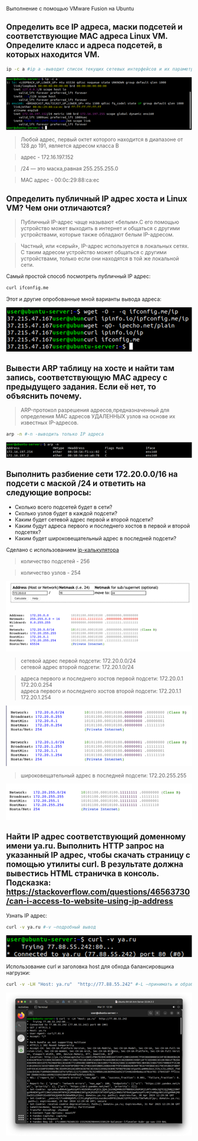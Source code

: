 Выполнение с помощью VMware Fusion на Ubuntu

Определить все IP адреса, маски подсетей и соответствующие MAC адреса Linux VM. Определите класс и адреса подсетей, в которых находится VM.
-
``` bash
ip -с a #ip a -выводит список текущих сетевых интерфейсов и их параметры;-c -выводит команды ip цветным и удобным для восприятия
```
![](/HW6/assets/1-1.png) 

>Любой адрес, первый октет которого находится в диапазоне от 128 до 191, является адресом класса B

>адрес - 172.16.197.152

>/24 — это маска,равная 255.255.255.0

>MAC адрес - 00:0с:29:88:ca:ec

Определить публичный IP адрес хоста и Linux VM? Чем они отличаются?
-
>Публичный IP-адрес чаще называют «белым».С его помощью устройство может выходить в интернет и общаться с другими устройствами, которые также обладают белым IP-адресом.

>Частный, или «серый», IP-адрес используется в локальных сетях. С таким адресом устройство может общаться с другими устройствами, только если они находятся в той же локальной сети.

Самый простой способ посмотреть публичный IP адрес:
``` bash
curl ifconfig.me
``` 
Этот и другие опробованные мной варианты вывода адреса:

![](/HW6/assets/2-1.png) 

Вывести ARP таблицу на хосте и найти там запись, соответствующую MAC адресу с предыдущего задания. Если её нет, то объяснить почему.
-
>ARP-протокол разрешения адресов,предназначенный для определения MAC адресов УДАЛЕННЫХ узлов на основе их известных IP-адресов. 

``` bash
arp -n #-n -выводить только IP адреса
```
![](/HW6/assets/3-1.png) 

Выполнить разбиение сети 172.20.0.0/16 на подсети с маской /24 и ответить на следующие вопросы:
-

- Сколько всего подсетей будет в сети?
- Сколько узлов будет в каждой подсети?
- Каким будет сетевой адрес первой и второй подсети?
- Каким будут адреса первого и последнего хостов в первой и второй подсетях?
- Каким будет широковещательный адрес в последней подсети?

Сделано с использованием [ip-калькулятора](https://jodies.de/ipcalc) 

>количество подсетей - 256

>количество узлов - 254 

![](/HW6/assets/4-1.png) 

>сетевой адрес первой подсети: 172.20.0.0/24  
>сетевой адрес второй подсети: 172.20.1.0/24


>адреса первого и последнего хостов первой подсети: 172.20.0.1  172.20.0.254   
>адреса первого и последнего хостов второй подсети: 172.20.1.1  172.20.1.254  

![](/HW6/assets/4-2.png) 

>широковещательный адрес в последней подсети: 172.20.255.255  

![](/HW6/assets/4-3.png) 
  
Найти IP адрес соответствующий доменному имени ya.ru. Выполнить HTTP запрос на указанный IP адрес, чтобы скачать страницу с помощью утилиты curl. В результате должна вывестись HTML страничка в консоль. Подсказка: https://stackoverflow.com/questions/46563730/can-i-access-to-website-using-ip-address
-
Узнать IP адрес:

``` bash
curl -v ya.ru #-v —подробный вывод
``` 
![](/HW6/assets/5-1.png) 

Использование curl и заголовка host для обхода балансировщика нагрузки:

``` bash
curl -v -LH "Host: ya.ru"  "http://77.88.55.242" #-L —принимать и обрабатывать перенаправления; -H —передать заголовки на сервер
```
![](/HW6/assets/5-2.png) 


